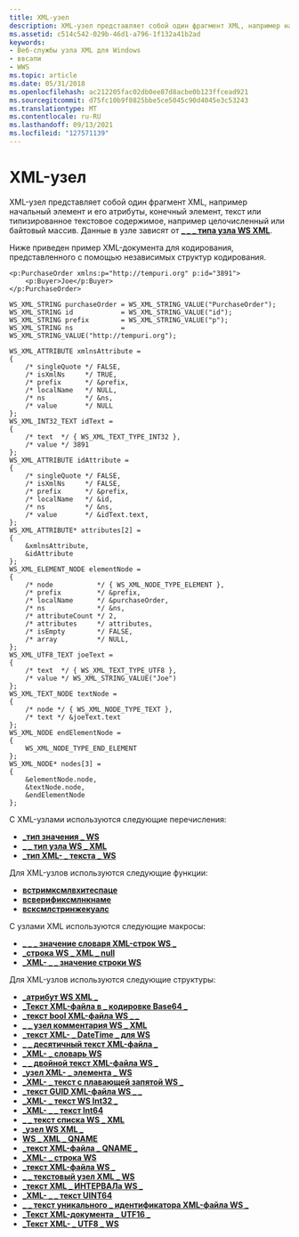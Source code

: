 ```yaml
---
title: XML-узел
description: XML-узел представляет собой один фрагмент XML, например начальный элемент и его атрибуты, конечный элемент, текст или \ 0034; типизированный \ 0034; текстовое содержимое, например целое число или массив байтов. Данные в узле зависят от \_ \_ типа узла WS XML \_ .
ms.assetid: c514c542-029b-46d1-a796-1f132a41b2ad
keywords:
- Веб-службы узла XML для Windows
- ввсапи
- WWS
ms.topic: article
ms.date: 05/31/2018
ms.openlocfilehash: ac212205fac02db0ee87d8acbe0b123ffcead921
ms.sourcegitcommit: d75fc10b9f0825bbe5ce5045c90d4045e3c53243
ms.translationtype: MT
ms.contentlocale: ru-RU
ms.lasthandoff: 09/13/2021
ms.locfileid: "127571139"
---
```

# <a name="xml-node"></a>XML-узел

XML-узел представляет собой один фрагмент XML, например начальный элемент и его атрибуты, конечный элемент, текст или типизированное текстовое содержимое, например целочисленный или байтовый массив. Данные в узле зависят от [**\_ \_ \_ типа узла WS XML**](/windows/desktop/api/WebServices/ne-webservices-ws_xml_node_type).


Ниже приведен пример XML-документа для кодирования, представленного с помощью независимых структур кодирования.

``` syntax
<p:PurchaseOrder xmlns:p="http://tempuri.org" p:id="3891">
    <p:Buyer>Joe</p:Buyer>
</p:PurchaseOrder>
```

``` syntax
WS_XML_STRING purchaseOrder = WS_XML_STRING_VALUE("PurchaseOrder");
WS_XML_STRING id            = WS_XML_STRING_VALUE("id");
WS_XML_STRING prefix        = WS_XML_STRING_VALUE("p");
WS_XML_STRING ns            = WS_XML_STRING_VALUE("http://tempuri.org");

WS_XML_ATTRIBUTE xmlnsAttribute =
{
    /* singleQuote */ FALSE,
    /* isXmlNs     */ TRUE,
    /* prefix      */ &prefix,
    /* localName   */ NULL,
    /* ns          */ &ns,
    /* value       */ NULL
};
WS_XML_INT32_TEXT idText =
{
    /* text  */ { WS_XML_TEXT_TYPE_INT32 },
    /* value */ 3891
};
WS_XML_ATTRIBUTE idAttribute =
{
    /* singleQuote */ FALSE,
    /* isXmlNs     */ FALSE,
    /* prefix      */ &prefix,
    /* localName   */ &id,
    /* ns          */ &ns,
    /* value       */ &idText.text,
};
WS_XML_ATTRIBUTE* attributes[2] =
{
    &xmlnsAttribute,
    &idAttribute
};
WS_XML_ELEMENT_NODE elementNode =
{
    /* node           */ { WS_XML_NODE_TYPE_ELEMENT },
    /* prefix         */ &prefix,
    /* localName      */ &purchaseOrder,
    /* ns             */ &ns,
    /* attributeCount */ 2,
    /* attributes     */ attributes,
    /* isEmpty        */ FALSE,
    /* array          */ NULL,
};
WS_XML_UTF8_TEXT joeText =
{
    /* text  */ { WS_XML_TEXT_TYPE_UTF8 },
    /* value */ WS_XML_STRING_VALUE("Joe")
};
WS_XML_TEXT_NODE textNode =
{
    /* node */ { WS_XML_NODE_TYPE_TEXT },
    /* text */ &joeText.text
};
WS_XML_NODE endElementNode =
{
    WS_XML_NODE_TYPE_END_ELEMENT
};
WS_XML_NODE* nodes[3] =
{
    &elementNode.node,
    &textNode.node,
    &endElementNode
};
```

С XML-узлами используются следующие перечисления:

-   [**\_тип значения \_ WS**](/windows/desktop/api/WebServices/ne-webservices-ws_value_type)
-   [**\_ \_ тип узла WS \_ XML**](/windows/desktop/api/WebServices/ne-webservices-ws_xml_node_type)
-   [**\_тип XML- \_ текста \_ WS**](/windows/desktop/api/WebServices/ne-webservices-ws_xml_text_type)

Для XML-узлов используются следующие функции:

-   [**встримксмлвхитеспаце**](/windows/desktop/api/WebServices/nf-webservices-wstrimxmlwhitespace)
-   [**всверификсмлнкнаме**](/windows/desktop/api/WebServices/nf-webservices-wsverifyxmlncname)
-   [**всксмлстринжекуалс**](/windows/desktop/api/WebServices/nf-webservices-wsxmlstringequals)

С узлами XML используются следующие макросы:

-   [**\_ \_ \_ значение словаря XML-строк WS \_**](/windows/desktop/api/WebServices/nf-webservices-ws_xml_string_dictionary_value)
-   [**\_строка WS \_ XML \_ null**](/previous-versions/windows/desktop/legacy/dd323562(v=vs.85))
-   [**\_XML- \_ \_ значение строки WS**](/windows/desktop/api/WebServices/nf-webservices-ws_xml_string_value)

Для XML-узлов используются следующие структуры:

-   [**\_атрибут WS XML \_**](/windows/desktop/api/WebServices/ns-webservices-ws_xml_attribute)
-   [**\_Текст XML-файла в \_ кодировке Base64 \_**](/windows/desktop/api/WebServices/ns-webservices-ws_xml_base64_text)
-   [**\_текст bool XML-файла WS \_ \_**](/windows/desktop/api/WebServices/ns-webservices-ws_xml_bool_text)
-   [**\_ \_ узел комментария WS \_ XML**](/windows/desktop/api/WebServices/ns-webservices-ws_xml_comment_node)
-   [**\_текст XML- \_ DateTime \_ для WS**](/windows/desktop/api/WebServices/ns-webservices-ws_xml_datetime_text)
-   [**\_ \_ десятичный текст XML-файла \_**](/windows/desktop/api/WebServices/ns-webservices-ws_xml_decimal_text)
-   [**\_XML- \_ словарь WS**](/windows/desktop/api/WebServices/ns-webservices-ws_xml_dictionary)
-   [**\_ \_ двойной текст XML-файла WS \_**](/windows/desktop/api/WebServices/ns-webservices-ws_xml_double_text)
-   [**\_узел XML- \_ элемента \_ WS**](/windows/desktop/api/WebServices/ns-webservices-ws_xml_element_node)
-   [**\_XML- \_ текст с плавающей запятой WS \_**](/windows/desktop/api/WebServices/ns-webservices-ws_xml_float_text)
-   [**\_текст GUID XML-файла WS \_ \_**](/windows/desktop/api/WebServices/ns-webservices-ws_xml_guid_text)
-   [**\_XML- \_ текст WS Int32 \_**](/windows/desktop/api/WebServices/ns-webservices-ws_xml_int32_text)
-   [**\_XML- \_ \_ текст Int64**](/windows/desktop/api/WebServices/ns-webservices-ws_xml_int64_text)
-   [**\_ \_ текст списка WS \_ XML**](/windows/desktop/api/WebServices/ns-webservices-ws_xml_list_text)
-   [**\_узел WS XML \_**](/windows/desktop/api/WebServices/ns-webservices-ws_xml_node)
-   [**WS \_ XML \_ QNAME**](/windows/desktop/api/WebServices/ns-webservices-ws_xml_qname)
-   [**\_текст XML-файла \_ QNAME \_**](/windows/desktop/api/WebServices/ns-webservices-ws_xml_qname_text)
-   [**\_XML- \_ строка WS**](/windows/desktop/api/WebServices/ns-webservices-ws_xml_string)
-   [**\_текст XML-файла WS \_**](/windows/desktop/api/WebServices/ns-webservices-ws_xml_text)
-   [**\_ \_ текстовый узел XML \_ WS**](/windows/desktop/api/WebServices/ns-webservices-ws_xml_text_node)
-   [**\_текст XML \_ ИНТЕРВАЛа WS \_**](/windows/desktop/api/WebServices/ns-webservices-ws_xml_timespan_text)
-   [**\_XML- \_ \_ текст UINT64**](/windows/desktop/api/WebServices/ns-webservices-ws_xml_uint64_text)
-   [**\_ \_ текст уникального \_ идентификатора XML-файла WS \_**](/windows/desktop/api/WebServices/ns-webservices-ws_xml_unique_id_text)
-   [**\_Текст XML-документа \_ UTF16 \_**](/windows/desktop/api/WebServices/ns-webservices-ws_xml_utf16_text)
-   [**\_Текст XML- \_ UTF8 \_ WS**](/windows/desktop/api/WebServices/ns-webservices-ws_xml_utf8_text)

 

 